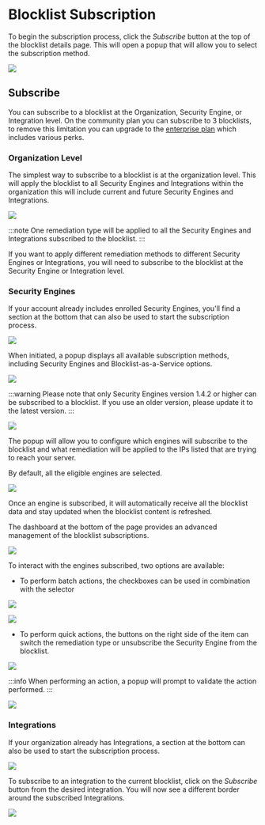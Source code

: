 # Blocklist Subscription

To begin the subscription process, click the _Subscribe_ button at the top of the blocklist details page. This will open a popup that will allow you to select the subscription method.

![](/img/console/blocklists/header_point_subscribe.png)

## Subscribe

You can subscribe to a blocklist at the Organization, Security Engine, or Integration level. On the community plan you can subscribe to 3 blocklists, to remove this limitation you can upgrade to the [enterprise plan](https://www.crowdsec.net/pricing) which includes various perks.

### Organization Level

The simplest way to subscribe to a blocklist is at the organization level. This will apply the blocklist to all Security Engines and Integrations within the organization this will include current and future Security Engines and Integrations.

![](/img/console/blocklists/org_subscribe_popup.png)

:::note
One remediation type will be applied to all the Security Engines and Integrations subscribed to the blocklist.
:::

If you want to apply different remediation methods to different Security Engines or Integrations, you will need to subscribe to the blocklist at the Security Engine or Integration level.

### Security Engines
  
If your account already includes enrolled Security Engines, you'll find a section at the bottom that can also be used to start the subscription process.

![](/img/console/blocklists/se_section_point_subscribe.png)

When initiated, a popup displays all available subscription methods, including Security Engines and Blocklist-as-a-Service options.

![](/img/console/blocklists/subscription_popup.png)

:::warning
Please note that only Security Engines version 1.4.2 or higher can be subscribed to a blocklist. If you use an older version, please update it to the latest version.
:::

![](/img/console/blocklists/subscription_lapi_error.png)
  
The popup will allow you to configure which engines will subscribe to the blocklist and what remediation will be applied to the IPs listed that are trying to reach your server.

By default, all the eligible engines are selected.

![](/img/console/blocklists/subscription_popup_point_valid.png)

Once an engine is subscribed, it will automatically receive all the blocklist data and stay updated when the blocklist content is refreshed.

The dashboard at the bottom of the page provides an advanced management of the blocklist subscriptions.

![](/img/console/blocklists/subscribed_engine_section.png)

To interact with the engines subscribed, two options are available:

* To perform batch actions, the checkboxes can be used in combination with the selector

![](/img/console/blocklists/se_section_point_actions.png)

![](/img/console/blocklists/se_section_action_list.png)

* To perform quick actions, the buttons on the right side of the item can switch the remediation type or unsubscribe the Security Engine from the blocklist.

![](/img/console/blocklists/se_section_point_unsubscribe.png)

:::info
When performing an action, a popup will prompt to validate the action performed.
:::

![](/img/console/blocklists/remediation_popup.png)

### Integrations

If your organization already has Integrations, a section at the bottom can also be used to start the subscription process.

![](/img/console/blocklists/integrations/subscriptions.png)

To subscribe to an integration to the current blocklist, click on the _Subscribe_ button from the desired integration.
You will now see a different border around the subscribed Integrations.

![](/img/console/blocklists/integrations/subscribed.png)
